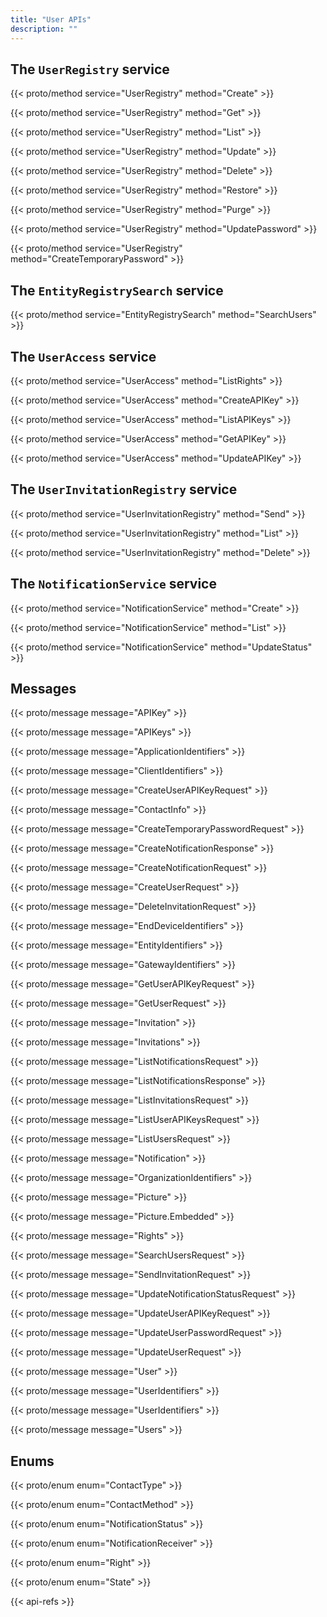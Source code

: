 ```yaml
---
title: "User APIs"
description: ""
---
```


## The `UserRegistry` service

{{< proto/method service="UserRegistry" method="Create" >}}

{{< proto/method service="UserRegistry" method="Get" >}}

{{< proto/method service="UserRegistry" method="List" >}}

{{< proto/method service="UserRegistry" method="Update" >}}

{{< proto/method service="UserRegistry" method="Delete" >}}

{{< proto/method service="UserRegistry" method="Restore" >}}

{{< proto/method service="UserRegistry" method="Purge" >}}

{{< proto/method service="UserRegistry" method="UpdatePassword" >}}

{{< proto/method service="UserRegistry" method="CreateTemporaryPassword" >}}

## The `EntityRegistrySearch` service

{{< proto/method service="EntityRegistrySearch" method="SearchUsers" >}}

## The `UserAccess` service

{{< proto/method service="UserAccess" method="ListRights" >}}

{{< proto/method service="UserAccess" method="CreateAPIKey" >}}

{{< proto/method service="UserAccess" method="ListAPIKeys" >}}

{{< proto/method service="UserAccess" method="GetAPIKey" >}}

{{< proto/method service="UserAccess" method="UpdateAPIKey" >}}

## The `UserInvitationRegistry` service

{{< proto/method service="UserInvitationRegistry" method="Send" >}}

{{< proto/method service="UserInvitationRegistry" method="List" >}}

{{< proto/method service="UserInvitationRegistry" method="Delete" >}}

## The `NotificationService` service

{{< proto/method service="NotificationService" method="Create" >}}

{{< proto/method service="NotificationService" method="List" >}}

{{< proto/method service="NotificationService" method="UpdateStatus" >}}

## Messages

{{< proto/message message="APIKey" >}}

{{< proto/message message="APIKeys" >}}

{{< proto/message message="ApplicationIdentifiers" >}}

{{< proto/message message="ClientIdentifiers" >}}

{{< proto/message message="CreateUserAPIKeyRequest" >}}

{{< proto/message message="ContactInfo" >}}

{{< proto/message message="CreateTemporaryPasswordRequest" >}}

{{< proto/message message="CreateNotificationResponse" >}}

{{< proto/message message="CreateNotificationRequest" >}}

{{< proto/message message="CreateUserRequest" >}}

{{< proto/message message="DeleteInvitationRequest" >}}

{{< proto/message message="EndDeviceIdentifiers" >}}

{{< proto/message message="EntityIdentifiers" >}}

{{< proto/message message="GatewayIdentifiers" >}}

{{< proto/message message="GetUserAPIKeyRequest" >}}

{{< proto/message message="GetUserRequest" >}}

{{< proto/message message="Invitation" >}}

{{< proto/message message="Invitations" >}}

{{< proto/message message="ListNotificationsRequest" >}}

{{< proto/message message="ListNotificationsResponse" >}}

{{< proto/message message="ListInvitationsRequest" >}}

{{< proto/message message="ListUserAPIKeysRequest" >}}

{{< proto/message message="ListUsersRequest" >}}

{{< proto/message message="Notification" >}}

{{< proto/message message="OrganizationIdentifiers" >}}

{{< proto/message message="Picture" >}}

{{< proto/message message="Picture.Embedded" >}}

{{< proto/message message="Rights" >}}

{{< proto/message message="SearchUsersRequest" >}}

{{< proto/message message="SendInvitationRequest" >}}

{{< proto/message message="UpdateNotificationStatusRequest" >}}

{{< proto/message message="UpdateUserAPIKeyRequest" >}}

{{< proto/message message="UpdateUserPasswordRequest" >}}

{{< proto/message message="UpdateUserRequest" >}}

{{< proto/message message="User" >}}

{{< proto/message message="UserIdentifiers" >}}

{{< proto/message message="UserIdentifiers" >}}

{{< proto/message message="Users" >}}

## Enums

{{< proto/enum enum="ContactType" >}}

{{< proto/enum enum="ContactMethod" >}}

{{< proto/enum enum="NotificationStatus" >}}

{{< proto/enum enum="NotificationReceiver" >}}

{{< proto/enum enum="Right" >}}

{{< proto/enum enum="State" >}}

{{< api-refs >}}
